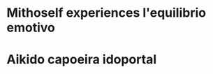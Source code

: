 
# Mithoself experiences l'equilibrio emotivo


# Aikido capoeira idoportal


<!--stackedit_data:
eyJoaXN0b3J5IjpbLTI4NjkwOTY0Ml19
-->